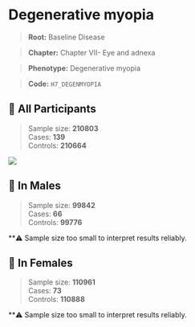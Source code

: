 # Degenerative myopia

> **Root:** Baseline Disease  

> **Chapter:** Chapter VII- Eye and adnexa  

> **Phenotype:** Degenerative myopia  

> **Code:** `H7_DEGENMYOPIA`

## 🧪 All Participants  
> Sample size: **210803**  
> Cases: **139**  
> Controls: **210664**
<img src="/Disease/Figures/ALL/Incidence/H7_DEGENMYOPIA.png"/>
<CsvTable src="/Disease/Data/ALL/Incidence/COX_H7_DEGENMYOPIA.csv" label="🔍 View full results" />

## 👨 In Males  
> Sample size: **99842**  
> Cases: **66**  
> Controls: **99776**

**⚠️ Sample size too small to interpret results reliably.


## 👩 In Females  
> Sample size: **110961**  
> Cases: **73**  
> Controls: **110888**

**⚠️ Sample size too small to interpret results reliably.

